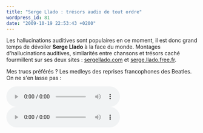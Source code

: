 ```yaml
---
title: "Serge Llado : trésors audio de tout ordre"
wordpress_id: 81
date: "2009-10-19 22:53:43 +0200"
---
```


Les hallucinations auditives sont populaires en ce moment, il est donc grand
temps de dévoiler **Serge Llado** à la face du monde. Montages d'hallucinations
auditives, similarités entre chansons et trésors caché fourmillent sur ses deux
sites : [sergellado.com][1] et [serge.llado.free.fr][2].

Mes trucs préférés ? Les medleys des reprises francophones des Beatles. On ne
s'en lasse pas :

<audio controls>
  <source src="/assets/audio/adaptations-beatles-francophones-01.mp3" type="audio/mpeg">
  Your browser does not support the audio element.
</audio>

<audio controls>
  <source src="/assets/audio/adaptations-beatles-francophones-02.mp3" type="audio/mpeg">
  Your browser does not support the audio element.
</audio>

[1]: https://www.sergellado.com/
[2]: http://serge.llado.free.fr/
